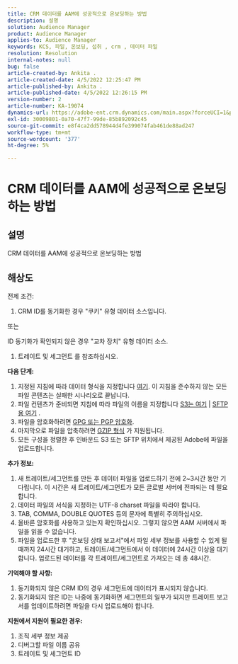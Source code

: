 ```yaml
---
title: CRM 데이터를 AAM에 성공적으로 온보딩하는 방법
description: 설명
solution: Audience Manager
product: Audience Manager
applies-to: Audience Manager
keywords: KCS, 파일, 온보딩, 섭취 , crm , 데이터 파일
resolution: Resolution
internal-notes: null
bug: false
article-created-by: Ankita .
article-created-date: 4/5/2022 12:25:47 PM
article-published-by: Ankita .
article-published-date: 4/5/2022 12:26:15 PM
version-number: 2
article-number: KA-19074
dynamics-url: https://adobe-ent.crm.dynamics.com/main.aspx?forceUCI=1&pagetype=entityrecord&etn=knowledgearticle&id=3464e380-dbb4-ec11-983f-000d3a5d0e57
exl-id: 30009801-0a70-47f7-99de-85b892092c45
source-git-commit: e8f4ca2dd578944d4fe399074fab461de88ad247
workflow-type: tm+mt
source-wordcount: '377'
ht-degree: 5%

---
```


# CRM 데이터를 AAM에 성공적으로 온보딩하는 방법

## 설명

CRM 데이터를 AAM에 성공적으로 온보딩하는 방법

## 해상도


전제 조건:

1. CRM ID를 동기화한 경우 &quot;쿠키&quot; 유형 데이터 소스입니다.


또는

ID 동기화가 확인되지 않은 경우 &quot;교차 장치&quot; 유형 데이터 소스.

1. 트레이트 및 세그먼트 를 참조하십시오.


<b>다음 단계:</b>

1. 지정된 지침에 따라 데이터 형식을 지정합니다 [여기](https://experienceleague.adobe.com/docs/audience-manager/user-guide/implementation-integration-guides/sending-audience-data/batch-data-transfer-process/inbound-file-contents.html?lang=en). 이 지침을 준수하지 않는 모든 파일 콘텐츠는 실패한 시나리오로 끝납니다.
2. 파일 컨텐츠가 준비되면 지침에 따라 파일의 이름을 지정합니다 [S3는 여기](https://experienceleague.adobe.com/docs/audience-manager/user-guide/implementation-integration-guides/sending-audience-data/batch-data-transfer-process/inbound-s3-filenames.html?lang=ko-KR) | [SFTP용 여기](https://experienceleague.adobe.com/docs/audience-manager/user-guide/implementation-integration-guides/sending-audience-data/batch-data-transfer-process/inbound-ftp-filenames.html?lang=en) .
3. 파일을 암호화하려면 [GPG 또는 PGP 암호화](https://experienceleague.adobe.com/docs/audience-manager/user-guide/implementation-integration-guides/sending-audience-data/batch-data-transfer-process/inbound-file-encryption.html?lang=en).
4. 마지막으로 파일을 압축하려면 [GZIP 형식](https://experienceleague.adobe.com/docs/audience-manager/user-guide/implementation-integration-guides/sending-audience-data/batch-data-transfer-process/inbound-file-compression.html?lang=en) 가 지원됩니다.
5. 모든 구성을 정렬한 후 인바운드 S3 또는 SFTP 위치에서 제공된 Adobe에 파일을 업로드합니다.


<b>추가 정보:</b>

1. 새 트레이트/세그먼트를 만든 후 데이터 파일을 업로드하기 전에 2~3시간 동안 기다립니다. 이 시간은 새 트레이트/세그먼트가 모든 글로벌 서버에 전파되는 데 필요합니다.
2. 데이터 파일의 서식을 지정하는 UTF-8 charset 파일을 따라야 합니다.
3. TAB, COMMA, DOUBLE QUOTES 등의 문자에 특별히 주의하십시오.
4. 올바른 암호화를 사용하고 있는지 확인하십시오. 그렇지 않으면 AAM 서버에서 파일을 읽을 수 없습니다.
5. 파일을 업로드한 후 &quot;온보딩 상태 보고서&quot;에서 파일 세부 정보를 사용할 수 있게 될 때까지 24시간 대기하고, 트레이트/세그먼트에서 이 데이터에 24시간 이상을 대기합니다. 업로드된 데이터를 각 트레이트/세그먼트로 가져오는 데 총 48시간.


<b>기억해야 할 사항:</b>

1. 동기화되지 않은 CRM ID의 경우 세그먼트에 데이터가 표시되지 않습니다.
2. 동기화되지 않은 ID는 나중에 동기화하면 세그먼트의 일부가 되지만 트레이트 보고서를 업데이트하려면 파일을 다시 업로드해야 합니다.


<b>지원에서 지원이 필요한 경우:</b>

1. 조직 세부 정보 제공
2. 디버그할 파일 이름 공유
3. 트레이트 및 세그먼트 ID
